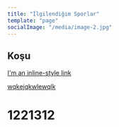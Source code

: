```yaml
---
title: "İlgilendiğim Sporlar"
template: "page"
socialImage: "/media/image-2.jpg"
---
```


## Koşu

[I'm an inline-style link](https://www.google.com)

<a href="https://google.com">wqkejqkwlewqlk</a>

# 1221312